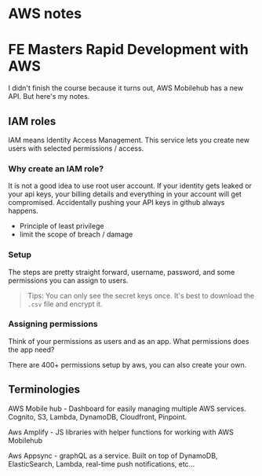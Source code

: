 # AWS notes

# FE Masters Rapid Development with AWS

I didn't finish the course because it turns out, AWS Mobilehub has a new API. But here's my notes.

## IAM roles

IAM means Identity Access Management. This service lets you create new users with selected permissions / access.

### Why create an IAM role?

It is not a good idea to use root user account. If your identity gets leaked or your api keys, your billing details and everything in your account will get compromised. Accidentally pushing your API keys in github always happens.

* Principle of least privilege
* limit the scope of breach / damage

### Setup

The steps are pretty straight forward, username, password, and some permissions you can assign to users.

> Tips: You can only see the secret keys once. It's best to download the `.csv` file and encrypt it.

### Assigning permissions

Think of your permissions as users and as an app. What permissions does the app need? 

There are 400+ permissions setup by aws, you can also create your own.

## Terminologies

AWS Mobile hub - Dashboard for easily managing multiple AWS services.
Cognito, S3, Lambda, DynamoDB, Cloudfront, Pinpoint.

Aws Amplify - JS libraries with helper functions for working with AWS Mobilehub

Aws Appsync - graphQL as a service. Built on top of DynamoDB, ElasticSearch, Lambda, real-time push notifications, etc...
